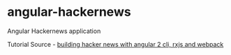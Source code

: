 # angular-hackernews
Angular Hackernews application

Tutorial Source - [building hacker news with angular 2 cli, rxjs and webpack](https://houssein.me/angular2-hacker-news)